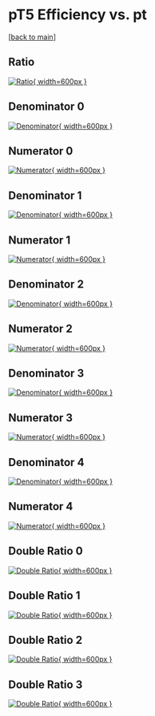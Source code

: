 # pT5 Efficiency vs. pt

[[back to main](./)]



## Ratio

[![Ratio](../mtv/var/pT5_vtr_13_1_eff_pt.png){ width=600px }](../mtv/var/pT5_vtr_13_1_eff_pt.pdf)

## Denominator 0

[![Denominator](../mtv/den/pT5_vtr_13_1_eff_pt_den0.png){ width=600px }](../mtv/den/pT5_vtr_13_1_eff_pt_den0.pdf)

## Numerator 0

[![Numerator](../mtv/num/pT5_vtr_13_1_eff_pt_num0.png){ width=600px }](../mtv/num/pT5_vtr_13_1_eff_pt_num0.pdf)

## Denominator 1

[![Denominator](../mtv/den/pT5_vtr_13_1_eff_pt_den1.png){ width=600px }](../mtv/den/pT5_vtr_13_1_eff_pt_den1.pdf)

## Numerator 1

[![Numerator](../mtv/num/pT5_vtr_13_1_eff_pt_num1.png){ width=600px }](../mtv/num/pT5_vtr_13_1_eff_pt_num1.pdf)

## Denominator 2

[![Denominator](../mtv/den/pT5_vtr_13_1_eff_pt_den2.png){ width=600px }](../mtv/den/pT5_vtr_13_1_eff_pt_den2.pdf)

## Numerator 2

[![Numerator](../mtv/num/pT5_vtr_13_1_eff_pt_num2.png){ width=600px }](../mtv/num/pT5_vtr_13_1_eff_pt_num2.pdf)

## Denominator 3

[![Denominator](../mtv/den/pT5_vtr_13_1_eff_pt_den3.png){ width=600px }](../mtv/den/pT5_vtr_13_1_eff_pt_den3.pdf)

## Numerator 3

[![Numerator](../mtv/num/pT5_vtr_13_1_eff_pt_num3.png){ width=600px }](../mtv/num/pT5_vtr_13_1_eff_pt_num3.pdf)

## Denominator 4

[![Denominator](../mtv/den/pT5_vtr_13_1_eff_pt_den4.png){ width=600px }](../mtv/den/pT5_vtr_13_1_eff_pt_den4.pdf)

## Numerator 4

[![Numerator](../mtv/num/pT5_vtr_13_1_eff_pt_num4.png){ width=600px }](../mtv/num/pT5_vtr_13_1_eff_pt_num4.pdf)

## Double Ratio 0

[![Double Ratio](../mtv/ratio/pT5_vtr_13_1_eff_pt_ratio0.png){ width=600px }](../mtv/ratio/pT5_vtr_13_1_eff_pt_ratio0.pdf)

## Double Ratio 1

[![Double Ratio](../mtv/ratio/pT5_vtr_13_1_eff_pt_ratio1.png){ width=600px }](../mtv/ratio/pT5_vtr_13_1_eff_pt_ratio1.pdf)

## Double Ratio 2

[![Double Ratio](../mtv/ratio/pT5_vtr_13_1_eff_pt_ratio2.png){ width=600px }](../mtv/ratio/pT5_vtr_13_1_eff_pt_ratio2.pdf)

## Double Ratio 3

[![Double Ratio](../mtv/ratio/pT5_vtr_13_1_eff_pt_ratio3.png){ width=600px }](../mtv/ratio/pT5_vtr_13_1_eff_pt_ratio3.pdf)

